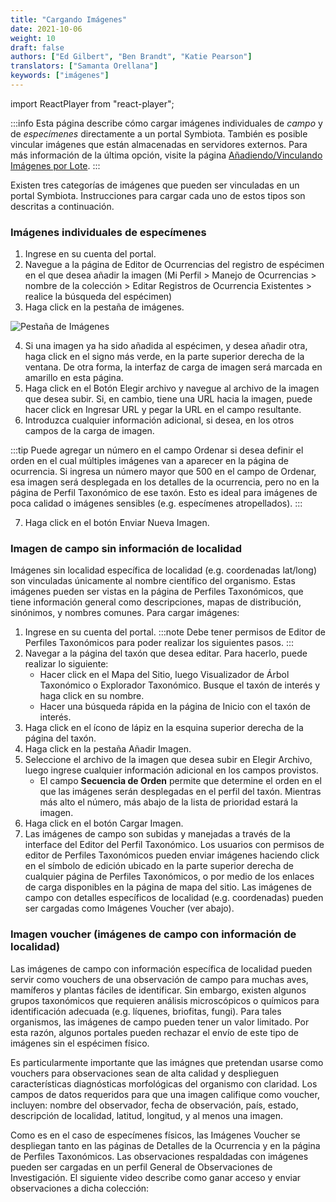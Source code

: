 ```yaml
---
title: "Cargando Imágenes"
date: 2021-10-06
weight: 10
draft: false
authors: ["Ed Gilbert", "Ben Brandt", "Katie Pearson"]
translators: ["Samanta Orellana"]
keywords: ["imágenes"]
---
```


import ReactPlayer from "react-player";

:::info
Esta página describe cómo cargar imágenes individuales de _campo_ y de _especímenes_ directamente a un portal Symbiota. También es posible vincular imágenes que están almacenadas en servidores externos. Para más información de la última opción, visite la página [Añadiendo/Vinculando Imágenes por Lote](https://biokic.github.io/symbiota-docs/es/coll_manager/images/batch/).
:::

Existen tres categorías de imágenes que pueden ser vinculadas en un portal Symbiota. Instrucciones para cargar cada uno de estos tipos son descritas a continuación.

### Imágenes individuales de especímenes

1. Ingrese en su cuenta del portal.
2. Navegue a la página de Editor de Ocurrencias del registro de espécimen en el que desea añadir la imagen (Mi Perfil > Manejo de Ocurrencias > nombre de la colección > Editar Registros de Ocurrencia Existentes > realice la búsqueda del espécimen)
3. Haga click en la pestaña de imágenes.

![Pestaña de Imágenes](/img/imagestab.png)

4. Si una imagen ya ha sido añadida al espécimen, y desea añadir otra, haga click en el signo más verde, en la parte superior derecha de la ventana. De otra forma, la interfaz de carga de imagen será marcada en amarillo en esta página.
5. Haga click en el Botón Elegir archivo y navegue al archivo de la imagen que desea subir. Si, en cambio, tiene una URL hacia la imagen, puede hacer click en Ingresar URL y pegar la URL en el campo resultante.
6. Introduzca cualquier información adicional, si desea, en los otros campos de la carga de imagen.

:::tip
Puede agregar un número en el campo Ordenar si desea definir el orden en el cual múltiples imágenes van a aparecer en la página de ocurrencia. Si ingresa un número mayor que 500 en el campo de Ordenar, esa imagen será desplegada en los detalles de la ocurrencia, pero no en la página de Perfil Taxonómico de ese taxón. Esto es ideal para imágenes de poca calidad o imágenes sensibles (e.g. especímenes atropellados).
:::

7. Haga click en el botón Enviar Nueva Imagen.

### Imagen de campo sin información de localidad

Imágenes sin localidad específica de localidad (e.g. coordenadas lat/long) son vinculadas únicamente al nombre científico del organismo. Estas imágenes pueden ser vistas en la página de Perfiles Taxonómicos, que tiene información general como descripciones, mapas de distribución, sinónimos, y nombres comunes. Para cargar imágenes:

1. Ingrese en su cuenta del portal.
   :::note
   Debe tener permisos de Editor de Perfiles Taxonómicos para poder realizar los siguientes pasos.
   :::
2. Navegar a la página del taxón que desea editar. Para hacerlo, puede realizar lo siguiente:
   - Hacer click en el Mapa del Sitio, luego Visualizador de Árbol Taxonómico o Explorador Taxonómico. Busque el taxón de interés y haga click en su nombre.
   - Hacer una búsqueda rápida en la página de Inicio con el taxón de interés.
3. Haga click en el ícono de lápiz en la esquina superior derecha de la página del taxón.
4. Haga click en la pestaña Añadir Imagen.
5. Seleccione el archivo de la imagen que desea subir en Elegir Archivo, luego ingrese cualquier información adicional en los campos provistos.
   - El campo **Secuencia de Orden** permite que determine el orden en el que las imágenes serán desplegadas en el perfil del taxón. Mientras más alto el número, más abajo de la lista de prioridad estará la imagen.
6. Haga click en el botón Cargar Imagen.
7. Las imágenes de campo son subidas y manejadas a través de la interface del Editor del Perfil Taxonómico. Los usuarios con permisos de editor de Perfiles Taxonómicos pueden enviar imágenes haciendo click en el símbolo de edición ubicado en la parte superior derecha de cualquier página de Perfiles Taxonómicos, o por medio de los enlaces de carga disponibles en la página de mapa del sitio. Las imágenes de campo con detalles específicos de localidad (e.g. coordenadas) pueden ser cargadas como Imágenes Voucher (ver abajo).

### Imagen voucher (imágenes de campo con información de localidad)

Las imágenes de campo con información específica de localidad pueden servir como vouchers de una observación de campo para muchas aves, mamíferos y plantas fáciles de identificar. Sin embargo, existen algunos grupos taxonómicos que requieren análisis microscópicos o químicos para identificación adecuada (e.g. líquenes, briofitas, fungi). Para tales organismos, las imágenes de campo pueden tener un valor limitado. Por esta razón, algunos portales pueden rechazar el envío de este tipo de imágenes sin el espécimen físico.

Es particularmente importante que las imágnes que pretendan usarse como vouchers para observaciones sean de alta calidad y desplieguen características diagnósticas morfológicas del organismo con claridad. Los campos de datos requeridos para que una imagen califique como voucher, incluyen: nombre del observador, fecha de observación, país, estado, descripción de localidad, latitud, longitud, y al menos una imagen.

Como es en el caso de especímenes físicos, las Imágenes Voucher se despliegan tanto en las páginas de Detalles de la Ocurrencia y en la página de Perfiles Taxonómicos. Las observaciones respaldadas con imágenes pueden ser cargadas en un perfil General de Observaciones de Investigación. El siguiente video describe como ganar acceso y enviar observaciones a dicha colección:

<ReactPlayer
  playing={false}
  controls
  url="http://www.youtube.com/watch?v=4uj15JCzHg4"
/>
